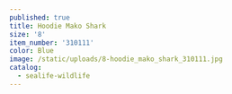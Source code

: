 ```yaml
---
published: true
title: Hoodie Mako Shark
size: '8'
item_number: '310111'
color: Blue
image: /static/uploads/8-hoodie_mako_shark_310111.jpg
catalog:
  - sealife-wildlife
---
```


